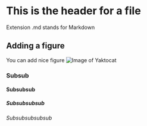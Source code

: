 # This is the header for a file
Extension .md stands for Markdown
## Adding a figure
You can add nice figure
![Image of Yaktocat](https://octodex.github.com/images/yaktocat.png)

### Subsub
#### Subsubsub
##### Subsubsubsub
###### Subsubsubsubsub
